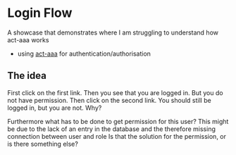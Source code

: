 # Login Flow

A showcase that demonstrates where I am struggling to understand how act-aaa works

* using [act-aaa](https://github.com/actframework/act-aaa-plugin) for authentication/authorisation

## The idea

First click on the first link. Then you see that you are logged in. But you do not have permission.
Then click on the second link. You should still be logged in, but you are not. Why?

Furthermore what has to be done to get permission for this user? This might be due to the lack of an entry in the database and the therefore missing connection between user and role Is that the solution for the permission, or is there something else?
